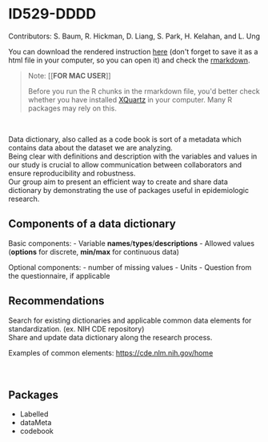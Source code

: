 # ID529-DDDD

Contributors: S. Baum, R. Hickman, D. Liang, S. Park, H. Kelahan, and L. Ung

You can download the rendered instruction [here](https://github.com/Diego-Yizhi/ID529-DDDD/raw/main/id529_groupproj.html) (don't forget to save it as a html file in your computer, so you can open it) and check the [rmarkdown](id529_groupproj.Rmd).

> Note: [[**FOR MAC USER**]]
>
> Before you run the R chunks in the rmarkdown file, you'd better check whether you have installed [XQuartz](https://www.xquartz.org/) in your computer. Many R packages may rely on this.

<br>

Data dictionary, also called as a code book is sort of a metadata which contains data about the dataset we are analyzing.\
Being clear with definitions and description with the variables and values in our study is crucial to allow communication between collaborators and ensure reproducibility and robustness.\
Our group aim to present an efficient way to create and share data dictionary by demonstrating the use of packages useful in epidemiologic research.

## Components of a data dictionary

Basic components: - Variable **names**/**types**/**descriptions** - Allowed values (**options** for discrete, **min/max** for continuous data)

Optional components: - number of missing values - Units - Question from the questionnaire, if applicable

## Recommendations

Search for existing dictionaries and applicable common data elements for standardization. (ex. NIH CDE repository)\
Share and update data dictionary along the research process.

Examples of common elements: <https://cde.nlm.nih.gov/home>\
<br> <br>

## Packages

-   Labelled
-   dataMeta
-   codebook

